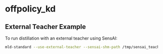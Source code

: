 # offpolicy_kd

## External Teacher Example

To run distillation with an external teacher using SensAI:

```bash
mld-standard --use-external-teacher --sensai-shm-path /tmp/sensai_teacher_shm --sensai-slot-number 0 --distillation train_data.parquet --val-data-files val_data.parquet --pretrained
```